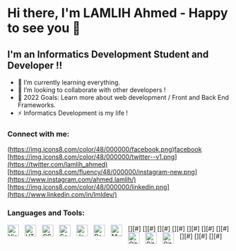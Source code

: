 # Hi there, I'm LAMLIH Ahmed - Happy to see you 👋 

## I'm an Informatics Development Student and Developer !!

- 📕 I’m currently learning everything.
- 👯 I’m looking to collaborate with other developers !
- 🥅 2022 Goals: Learn more about web development / Front and Back End Frameworks.
- ⚡ Informatics Development is my life !

### Connect with me:

(https://img.icons8.com/color/48/000000/facebook.png)[facebook]
&nbsp;&nbsp;
[https://img.icons8.com/color/48/000000/twitter--v1.png](https://twitter.com/lamlih_ahmed)
&nbsp;&nbsp;
[https://img.icons8.com/fluency/48/000000/instagram-new.png](https://www.instagram.com/ahmed.lamlih/)
&nbsp;&nbsp;
[https://img.icons8.com/color/48/000000/linkedin.png](https://www.linkedin.com/in/lmldev/)

### Languages and Tools:

[<img align="left" alt="Visual Studio Code" width="26px" src="https://cdn.jsdelivr.net/gh/devicons/devicon/icons/vscode/vscode-original.svg" style="padding-right:10px;" />][#]
[<img align="left" alt="HTML5" width="26px" src="https://cdn.jsdelivr.net/gh/devicons/devicon/icons/html5/html5-original.svg" style="padding-right:10px;" />][#]
[<img align="left" alt="CSS3" width="26px" src="https://cdn.jsdelivr.net/gh/devicons/devicon/icons/css3/css3-original.svg" style="padding-right:10px;" />][#]
[<img align="left" alt="Sass" width="26px" src="https://cdn.jsdelivr.net/gh/devicons/devicon/icons/sass/sass-original.svg" style="padding-right:10px;" />][#]
[<img align="left" alt="JavaScript" width="26px" src="https://cdn.jsdelivr.net/gh/devicons/devicon/icons/javascript/javascript-original.svg" style="padding-right:10px;" />][#]
[<img align="left" alt="React" width="26px" src="https://cdn.jsdelivr.net/gh/devicons/devicon/icons/react/react-original.svg" style="padding-right:10px;" />][#]
[<img align="left" alt="MySQL" width="26px" src="https://cdn.jsdelivr.net/gh/devicons/devicon/icons/mysql/mysql-original.svg" style="padding-right:10px;" />][#]
[<img align="left" alt="Git" width="26px" src="https://cdn.jsdelivr.net/gh/devicons/devicon/icons/git/git-original.svg" style="padding-right:10px;" />][#]
[<img align="left" alt="GitHub" width="26px" src="https://user-images.githubusercontent.com/3369400/139447912-e0f43f33-6d9f-45f8-be46-2df5bbc91289.png" style="padding-right:10px;" />][#]
[<img align="left" alt="GitHub" width="26px" src="https://user-images.githubusercontent.com/3369400/139448065-39a229ba-4b06-434b-bc67-616e2ed80c8f.png" style="padding-right:10px;" />][#]
<br />
<br />

[twitter]: https://twitter.com/lamlih_ahmed
[facebook]: https://www.facebook.com/ahmed.lamlih.581/
[instagram]: https://www.instagram.com/ahmed.lamlih/
[linkedin]: https://www.linkedin.com/in/lmldev/
